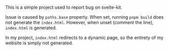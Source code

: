 This is a simple project used to report bug on svelte-kit. 

Issue is caused by `paths.base` property. When set, running `pnpm build` does not generate the `index.html`. However, when unset (comment the line), `index.html` is generated.

In my project, `index.html` redirects to a dynamic page, so the entirety of my website is simply not generated. 
